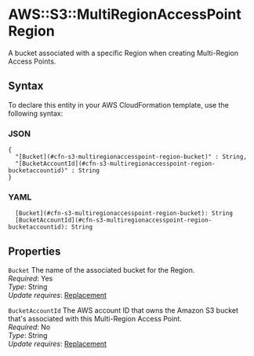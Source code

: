 # AWS::S3::MultiRegionAccessPoint Region<a name="aws-properties-s3-multiregionaccesspoint-region"></a>

A bucket associated with a specific Region when creating Multi\-Region Access Points\.

## Syntax<a name="aws-properties-s3-multiregionaccesspoint-region-syntax"></a>

To declare this entity in your AWS CloudFormation template, use the following syntax:

### JSON<a name="aws-properties-s3-multiregionaccesspoint-region-syntax.json"></a>

```
{
  "[Bucket](#cfn-s3-multiregionaccesspoint-region-bucket)" : String,
  "[BucketAccountId](#cfn-s3-multiregionaccesspoint-region-bucketaccountid)" : String
}
```

### YAML<a name="aws-properties-s3-multiregionaccesspoint-region-syntax.yaml"></a>

```
  [Bucket](#cfn-s3-multiregionaccesspoint-region-bucket): String
  [BucketAccountId](#cfn-s3-multiregionaccesspoint-region-bucketaccountid): String
```

## Properties<a name="aws-properties-s3-multiregionaccesspoint-region-properties"></a>

`Bucket`  <a name="cfn-s3-multiregionaccesspoint-region-bucket"></a>
The name of the associated bucket for the Region\.  
*Required*: Yes  
*Type*: String  
*Update requires*: [Replacement](https://docs.aws.amazon.com/AWSCloudFormation/latest/UserGuide/using-cfn-updating-stacks-update-behaviors.html#update-replacement)

`BucketAccountId`  <a name="cfn-s3-multiregionaccesspoint-region-bucketaccountid"></a>
The AWS account ID that owns the Amazon S3 bucket that's associated with this Multi\-Region Access Point\.  
*Required*: No  
*Type*: String  
*Update requires*: [Replacement](https://docs.aws.amazon.com/AWSCloudFormation/latest/UserGuide/using-cfn-updating-stacks-update-behaviors.html#update-replacement)
